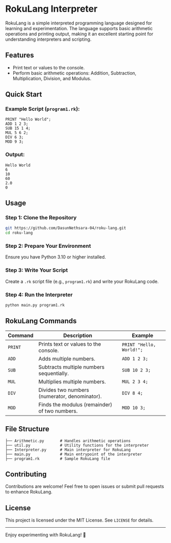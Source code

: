 # RokuLang Interpreter

RokuLang is a simple interpreted programming language designed for learning and experimentation. The language supports basic arithmetic operations and printing output, making it an excellent starting point for understanding interpreters and scripting.

## Features
- Print text or values to the console.
- Perform basic arithmetic operations: Addition, Subtraction, Multiplication, Division, and Modulus.

## Quick Start

### Example Script (`program1.rk`):
```plaintext
PRINT "Hello World";
ADD 1 2 3;
SUB 15 1 4;
MUL 5 6 2;
DIV 6 3;
MOD 9 3;
```

### Output:
```
Hello World
6
10
60
2.0
0
```

## Usage

### Step 1: Clone the Repository
```bash
git https://github.com/DasunNethsara-04/roku-lang.git
cd roku-lang
```

### Step 2: Prepare Your Environment
Ensure you have Python 3.10 or higher installed.

### Step 3: Write Your Script
Create a `.rk` script file (e.g., `program1.rk`) and write your RokuLang code.

### Step 4: Run the Interpreter
```bash
python main.py program1.rk
```

## RokuLang Commands

| Command   | Description                                                | Example                       |
|-----------|------------------------------------------------------------|-------------------------------|
| `PRINT`   | Prints text or values to the console.                      | `PRINT "Hello, World!";`     |
| `ADD`     | Adds multiple numbers.                                     | `ADD 1 2 3;`                 |
| `SUB`     | Subtracts multiple numbers sequentially.                   | `SUB 10 2 3;`                |
| `MUL`     | Multiplies multiple numbers.                               | `MUL 2 3 4;`                 |
| `DIV`     | Divides two numbers (numerator, denominator).              | `DIV 8 4;`                   |
| `MOD`     | Finds the modulus (remainder) of two numbers.              | `MOD 10 3;`                  |

## File Structure
```
├── Arithmetic.py       # Handles arithmetic operations
├── util.py             # Utility functions for the interpreter
├── Interpreter.py      # Main interpreter for RokuLang
├── main.py             # Main entrypoint of the interpreter
├── program1.rk         # Sample RokuLang file
```

## Contributing
Contributions are welcome! Feel free to open issues or submit pull requests to enhance RokuLang.

## License
This project is licensed under the MIT License. See `LICENSE` for details.

---
Enjoy experimenting with RokuLang! 🚀
